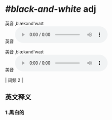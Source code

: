 # ***\#black-and-white*** adj
英音 ˌblækənd'waɪt  
英音
<audio src="./media/black-and-white1.aac" controls="controls"></audio>

美音 ˌblækənd'waɪt  
美音
<audio src="./media/black-and-white2.aac" controls="controls"></audio>



| 词频 2 |  

英文释义
---
### 1.**黑白的**  


